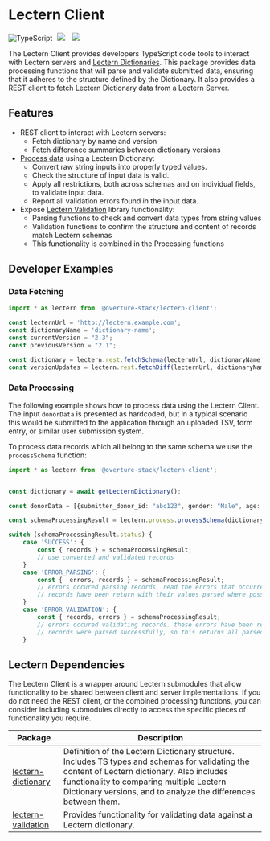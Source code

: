 # Lectern Client

![TypeScript](https://img.shields.io/badge/TypeScript-007ACC?style=for-the-badge&logo=typescript&logoColor=white)
[<img hspace="5" src="https://img.shields.io/badge/chat--with--developers-overture--slack-blue?style=for-the-badge">](http://slack.overture.bio)
[<img hspace="5" src="https://img.shields.io/badge/License-AGPL--3.0-blue?style=for-the-badge">](https://github.com/overture-stack/lectern/blob/develop/LICENSE)

The Lectern Client provides developers TypeScript code tools to interact with Lectern servers and [Lectern Dictionaries](https://github.com/overture-stack/lectern). This package provides data processing functions that will parse and validate submitted data, ensuring that it adheres to the structure defined by the Dictionary. It also provides a REST client to fetch Lectern Dictionary data from a Lectern Server.

## Features
- REST client to interact with Lectern servers:
  - Fetch dictionary by name and version
  - Fetch difference summaries between dictionary versions
- [Process data](#data-processing) using a Lectern Dictionary:
  - Convert raw string inputs into properly typed values.
  - Check the structure of input data is valid.
  - Apply all restrictions, both across schemas and on individual fields, to validate input data.
  - Report all validation errors found in the input data.
- Expose [Lectern Validation](https://www.npmjs.com/package/@overture-stack/lectern-validation) library functionality:
  - Parsing functions to check and convert data types from string values
  - Validation functions to confirm the structure and content of records match Lectern schemas
  - This functionality is combined in the Processing functions

## Developer Examples
### Data Fetching

```ts
import * as lectern from '@overture-stack/lectern-client';

const lecternUrl = 'http://lectern.example.com';
const dictionaryName = 'dictionary-name';
const currentVersion = "2.3";
const previousVersion = "2.1";

const dictionary = lectern.rest.fetchSchema(lecternUrl, dictionaryName, currentVersion);
const versionUpdates = lectern.rest.fetchDiff(lecternUrl, dictionaryName, currentVersion, previousVersion);
```

### Data Processing

The following example shows how to process data using the Lectern Client. The input `donorData` is presented as hardcoded, but in a typical scenario this would be submitted to the application through an uploaded TSV, form entry, or similar user submission system.

To process data records which all belong to the same schema we use the `processSchema` function:

```ts
import * as lectern from '@overture-stack/lectern-client';


const dictionary = await getLecternDictionary();

const donorData = [{submitter_donor_id: "abc123", gender: "Male", age: "28"}, {submitter_donor_id: "def456", gender: "Female", age: "37"}]

const schemaProcessingResult = lectern.process.processSchema(dictionary, "donors", donorData);

switch (schemaProcessingResult.status) {
	case 'SUCCESS': {
		const { records } = schemaProcessingResult;
		// use converted and validated records
	}
	case 'ERROR_PARSING': {
		const {  errors, records } = schemaProcessingResult;
		// errors occured parsing records. read the errors that occurred
		// records have been return with their values parsed where possible. If an error occurred, the original input string value is returned
	}
	case 'ERROR_VALIDATION': {
		const { records, errors } = schemaProcessingResult;
		// errors occured validating records. these errors have been returned
		// records were parsed successfully, so this returns all parsed records
	}
```

## Lectern Dependencies
The Lectern Client is a wrapper around Lectern submodules that allow functionality to be shared between client and server implementations. If you do not need the REST client, or the combined processing functions, you can consider including submodules directly to access the specific pieces of functionality you require.

| Package            | Description                                                                                                                                                                                                                                               |
| ------------------ | --------------------------------------------------------------------------------------------------------------------------------------------------------------------------------------------------------------------------------------------------------- |
| [lectern-dictionary](https://www.npmjs.com/package/@overture-stack/lectern-dictionary) | Definition of the Lectern Dictionary structure. Includes TS types and schemas for validating the content of Lectern dictionary. Also includes functionality to comparing multiple Lectern Dictionary versions, and to analyze the differences between them. |
| [lectern-validation](https://www.npmjs.com/package/@overture-stack/lectern-validation) | Provides functionality for validating data against a Lectern dictionary.                                                                                                                                                                                  |